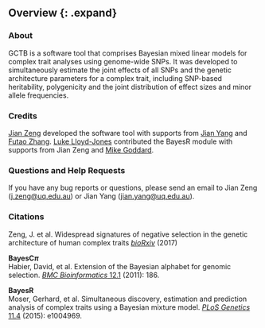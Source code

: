 ## Overview {: .expand}

### About

GCTB is a software tool that comprises Bayesian mixed linear models for complex trait analyses using genome-wide SNPs. It was developed to simultaneously estimate the joint effects of all SNPs and the genetic architecture parameters for a complex trait, including SNP-based heritability, polygenicity and the joint distribution of effect sizes and minor allele frequencies. 

### Credits 

[Jian Zeng](http://researchers.uq.edu.au/researcher/14033) developed
the software tool with supports from [Jian Yang](https://scholar.google.com.au/citations?user=aLuqQs8AAAAJ&hl=en) and [Futao Zhang](http://researchers.uq.edu.au/researcher/12709). [Luke Lloyd-Jones](https://scholar.google.com.au/citations?user=WQ0UXOcAAAAJ&hl=en&oi=ao) contributed the BayesR module with supports from Jian Zeng and [Mike Goddard](https://en.wikipedia.org/wiki/Michael_Goddard).

### Questions and Help Requests 

If you have any bug reports or questions, please send an email to Jian Zeng (<j.zeng@uq.edu.au>) or Jian Yang (<jian.yang@uq.edu.au>).

### Citations 

Zeng, J. et al. Widespread signatures of negative selection in the genetic architecture of human complex traits 
[*bioRxiv*](https://doi.org/10.1101/145755) (2017)

**BayesC$\pi$**  
Habier, David, et al. Extension of the Bayesian alphabet for genomic selection. [*BMC Bioinformatics* 12.1](https://bmcbioinformatics.biomedcentral.com/articles/10.1186/1471-2105-12-186) (2011): 186.

**BayesR**  
Moser, Gerhard, et al. Simultaneous discovery, estimation and prediction analysis of complex traits using a Bayesian mixture model. [*PLoS Genetics* 11.4](http://journals.plos.org/plosgenetics/article?id=10.1371/journal.pgen.1004969) (2015): e1004969.
